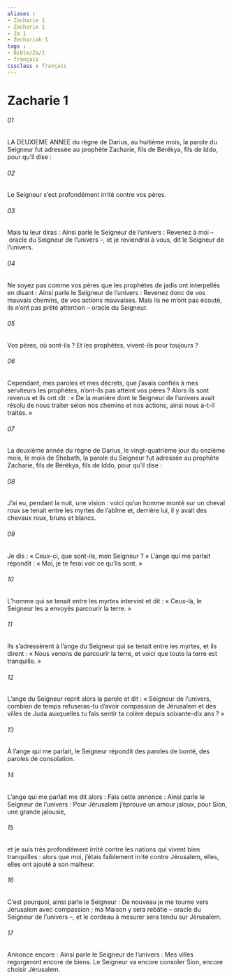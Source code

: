 ```yaml
---
aliases : 
- Zacharie 1
- Zacharie 1
- Za 1
- Zechariah 1
tags : 
- Bible/Za/1
- français
cssclass : français
---
```


# Zacharie 1

###### 01
LA DEUXIEME ANNEE du règne de Darius, au huitième mois, la parole du Seigneur fut adressée au prophète Zacharie, fils de Bérékya, fils de Iddo, pour qu’il dise :
###### 02
Le Seigneur s’est profondément irrité contre vos pères.
###### 03
Mais tu leur diras : Ainsi parle le Seigneur de l’univers : Revenez à moi – oracle du Seigneur de l’univers –, et je reviendrai à vous, dit le Seigneur de l’univers.
###### 04
Ne soyez pas comme vos pères que les prophètes de jadis ont interpellés en disant : Ainsi parle le Seigneur de l’univers : Revenez donc de vos mauvais chemins, de vos actions mauvaises. Mais ils ne m’ont pas écouté, ils n’ont pas prêté attention – oracle du Seigneur.
###### 05
Vos pères, où sont-ils ? Et les prophètes, vivent-ils pour toujours ?
###### 06
Cependant, mes paroles et mes décrets, que j’avais confiés à mes serviteurs les prophètes, n’ont-ils pas atteint vos pères ? Alors ils sont revenus et ils ont dit : « De la manière dont le Seigneur de l’univers avait résolu de nous traiter selon nos chemins et nos actions, ainsi nous a-t-il traités. »
###### 07
La deuxième année du règne de Darius, le vingt-quatrième jour du onzième mois, le mois de Shebath, la parole du Seigneur fut adressée au prophète Zacharie, fils de Bérékya, fils de Iddo, pour qu’il dise :
###### 08
J’ai eu, pendant la nuit, une vision : voici qu’un homme monté sur un cheval roux se tenait entre les myrtes de l’abîme et, derrière lui, il y avait des chevaux roux, bruns et blancs.
###### 09
Je dis : « Ceux-ci, que sont-ils, mon Seigneur ? » L’ange qui me parlait répondit : « Moi, je te ferai voir ce qu’ils sont. »
###### 10
L’homme qui se tenait entre les myrtes intervint et dit : « Ceux-là, le Seigneur les a envoyés parcourir la terre. »
###### 11
Ils s’adressèrent à l’ange du Seigneur qui se tenait entre les myrtes, et ils dirent : « Nous venons de parcourir la terre, et voici que toute la terre est tranquille. »
###### 12
L’ange du Seigneur reprit alors la parole et dit : « Seigneur de l’univers, combien de temps refuseras-tu d’avoir compassion de Jérusalem et des villes de Juda auxquelles tu fais sentir ta colère depuis soixante-dix ans ? »
###### 13
À l’ange qui me parlait, le Seigneur répondit des paroles de bonté, des paroles de consolation.
###### 14
L’ange qui me parlait me dit alors : Fais cette annonce : Ainsi parle le Seigneur de l’univers :
Pour Jérusalem j’éprouve un amour jaloux,
pour Sion, une grande jalousie,
###### 15
et je suis très profondément irrité
contre les nations qui vivent bien tranquilles :
alors que moi, j’étais faiblement irrité contre Jérusalem,
elles, elles ont ajouté à son malheur.
###### 16
C’est pourquoi, ainsi parle le Seigneur :
De nouveau je me tourne vers Jérusalem avec compassion ;
ma Maison y sera rebâtie
– oracle du Seigneur de l’univers –,
et le cordeau à mesurer sera tendu sur Jérusalem.
###### 17
Annonce encore : Ainsi parle le Seigneur de l’univers :
Mes villes regorgeront encore de biens.
Le Seigneur va encore consoler Sion,
encore choisir Jérusalem.
